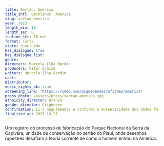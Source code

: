 ```yaml
---
title: Sertão, América
title_intl: Backlands, America
slug: sertao-america
year: 2023
length_min: 18
length_sec: 0
runtime_str: 18 min
format: Curta
state: Concluído
has_dialogue: true
has_dialogue_list: 
genre: 
directors: Marcela Ilha Bordin
producers: Vitor Graize
writers: Marcela Ilha Bordin
cast: 
distributor: 
music_rights_ok: true
screening_link: "https://vimeo.com/piquebandeirafilmes/america"
press_photo: /assets/press/sertao-america.jpg
ethnicity_director: Branca
gender_director: Cisgênero
confirmation: Li o Regulamento e confirmo a autenticidade dos dados fornecido nesta ficha de inscrição.
finalized_at: 2023-10-21
---
```


Um registro do processo de fabricação do Parque Nacional da Serra da Capivara, unidade de conservação no sertão do Piauí, onde desenhos rupestres desafiam a teoria corrente de como o homem entrou na América.
